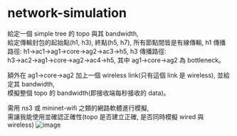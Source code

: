 # network-simulation
給定一個 simple tree 的 topo 與其 bandwidth,  
給定傳輸封包的起始點(h1, h3), 終點(h5, h7), 所有節點間皆是有線傳輸,
h1 傳播路徑: h1→ac1→ag1→core→ag2→ac3→h5,
h3 傳播路徑: h3→ac2→ag1→core→ag2→ac4→h5,
其中 ag1->core->ag2 為 bottleneck。    
  
額外在 ag1->core->ag2 加上一個 wireless link(只有這個 link 是 wireless), 並給定其 bandwidth,  
模擬整個 topo 的 bandwidth(即接收端每秒接收的 data)。  
  
需用 ns3 或 mininet-wifi 之類的網路軟體進行模擬,  
需讓我能使用並確認正確性(topo 是否建立正確, 是否同時模擬 wired 與 wireless)
![image](https://github.com/OuO333333/network-simulation/assets/37506309/dd995244-8fff-480a-93d6-1a7472bedf71)
